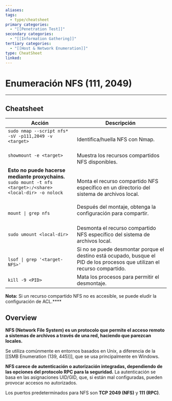 ```yaml
---
aliases:
tags:
  - type/cheatsheet
primary categories:
  - "[[Penetration Test]]"
secondary categories:
  - "[[Information Gathering]]"
tertiary categories:
  - "[[Host & Network Enumeration]]"
type: CheatSheet
linked:
---
```

# Enumeración NFS (111, 2049)

***

## Cheatsheet

| **Acción**                                                                                                                 | **Descripción**                                                                                                            |
| -------------------------------------------------------------------------------------------------------------------------- | -------------------------------------------------------------------------------------------------------------------------- |
| `sudo nmap --script nfs* -sV -p111,2049 -v <target>`<br><br>                                                               | Identifica/huella NFS con Nmap.                                                                                            |
| `showmount -e <target>`<br><br>                                                                                            | Muestra los recursos compartidos NFS disponibles.<br>                                                                      |
| ****Esto no puede hacerse mediante proxychains.****<br>`sudo mount -t nfs <target>:/<share> <local-dir> -o nolock`<br><br> | <br>Monta el recurso compartido NFS específico en un directorio del sistema de archivos local.                             |
| `mount \| grep nfs`                                                                                                        | Después del montaje, obtenga la configuración para compartir.<br><br>                                                      |
| `sudo umount <local-dir>`                                                                                                  | Desmonta el recurso compartido NFS específico del sistema de archivos local.                                               |
| <br>`lsof \| grep '<target-NFS>'`                                                                                          | Si no se puede desmontar porque el destino está ocupado, busque el PID de los procesos que utilizan el recurso compartido. |
| `kill -9 <PID>`                                                                                                            | Mata los procesos para permitir el desmontaje.                                                                             |
**Nota:** Si un recurso compartido NFS no es accesible, se puede eludir la configuración de ACL.****  

## Overview

**NFS (Network File System) es un protocolo que permite el acceso remoto a sistemas de archivos a través de una red, haciendo que parezcan locales.**

Se utiliza comúnmente en entornos basados en Unix, a diferencia de la [[SMB Enumeration (139, 445)]], que se usa principalmente en Windows.

**NFS carece de autenticación o autorización integradas, dependiendo de las opciones del protocolo RPC para la seguridad.** La autenticación se basa en las asignaciones UID/GID, que, si están mal configuradas, pueden provocar accesos no autorizados.

Los puertos predeterminados para NFS son **TCP 2049 (NFS)** y **111 (RPC)**.